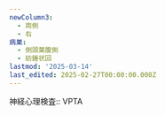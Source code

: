 ```yaml
---
newColumn3:
  - 両側
  - 右
病巣:
  - 側頭葉腹側
  - 紡錘状回
lastmod: '2025-03-14'
last_edited: 2025-02-27T00:00:00.000Z
---
```


神経心理検査:: VPTA
